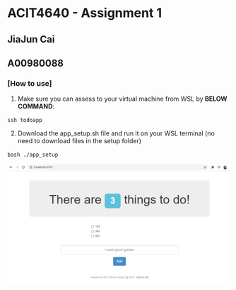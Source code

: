# ACIT4640 - Assignment 1
## JiaJun Cai
## A00980088
### [How to use]
1. Make sure you can assess to your virtual machine from WSL by **BELOW COMMAND**:

```
ssh todoapp
```
2. Download the app_setup.sh file and run it on your WSL terminal (no need to download files in the setup folder)
```
bash ./app_setup
```
![Screenshot](/setup/screenshot.png)
